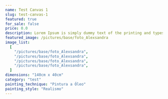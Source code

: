 ```yaml
---
name: Test Canvas 1
slug: test-canvas-1
featured: true
for_sale: false
price: 0.0
description: Lorem Ipsum is simply dummy text of the printing and typesetting industry. Lorem Ipsum has been the industry's standard dummy text ever since the 1500s, when an unknown printer took a galley of type and scrambled it to make a type specimen book. It has survived not only five centuries, but also the leap into electronic typesetting, remaining essentially unchanged. It was popularised in the 1960s with the release of Letraset sheets containing Lorem Ipsum passages, and more recently with desktop publishing software like Aldus PageMaker including versions of Lorem Ipsum.
featured_image: /pictures/base/foto_Alexsandra
image_list:
  [
    "/pictures/base/foto_Alexsandra",
    "/pictures/base/foto_Alexsandra",
    "/pictures/base/foto_Alexsandra",
    "/pictures/base/foto_Alexsandra",
  ]
dimensions: "140cm x 40cm"
category: "test"
painting_technique: "Pintura a Óleo"
painting_style: "Realismo"
---
```


